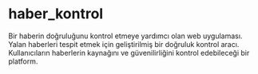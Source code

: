 # haber_kontrol
Bir haberin doğruluğunu kontrol etmeye yardımcı olan web uygulaması.
Yalan haberleri tespit etmek için geliştirilmiş bir doğruluk kontrol aracı.
Kullanıcıların haberlerin kaynağını ve güvenilirliğini kontrol edebileceği bir platform.
